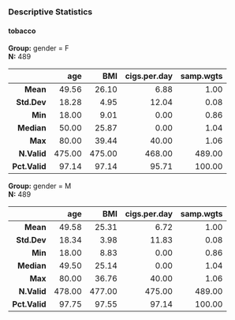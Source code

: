 ### Descriptive Statistics  
#### tobacco  
**Group:** gender = F  
**N:** 489  

|        &nbsp; |    age |    BMI | cigs.per.day | samp.wgts |
|--------------:|-------:|-------:|-------------:|----------:|
|      **Mean** |  49.56 |  26.10 |         6.88 |      1.00 |
|   **Std.Dev** |  18.28 |   4.95 |        12.04 |      0.08 |
|       **Min** |  18.00 |   9.01 |         0.00 |      0.86 |
|    **Median** |  50.00 |  25.87 |         0.00 |      1.04 |
|       **Max** |  80.00 |  39.44 |        40.00 |      1.06 |
|   **N.Valid** | 475.00 | 475.00 |       468.00 |    489.00 |
| **Pct.Valid** |  97.14 |  97.14 |        95.71 |    100.00 |

**Group:** gender = M  
**N:** 489  

|        &nbsp; |    age |    BMI | cigs.per.day | samp.wgts |
|--------------:|-------:|-------:|-------------:|----------:|
|      **Mean** |  49.58 |  25.31 |         6.72 |      1.00 |
|   **Std.Dev** |  18.34 |   3.98 |        11.83 |      0.08 |
|       **Min** |  18.00 |   8.83 |         0.00 |      0.86 |
|    **Median** |  49.50 |  25.14 |         0.00 |      1.04 |
|       **Max** |  80.00 |  36.76 |        40.00 |      1.06 |
|   **N.Valid** | 478.00 | 477.00 |       475.00 |    489.00 |
| **Pct.Valid** |  97.75 |  97.55 |        97.14 |    100.00 |

